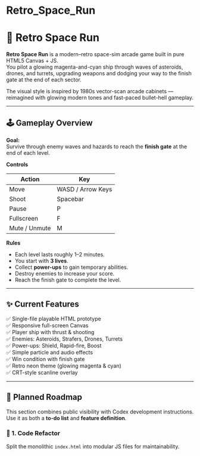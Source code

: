 # Retro_Space_Run

# 🚀 Retro Space Run

**Retro Space Run** is a modern–retro space-sim arcade game built in pure HTML5 Canvas + JS.  
You pilot a glowing magenta-and-cyan ship through waves of asteroids, drones, and turrets, upgrading weapons and dodging your way to the finish gate at the end of each sector.

The visual style is inspired by 1980s vector-scan arcade cabinets — reimagined with glowing modern tones and fast-paced bullet-hell gameplay.

---

## 🕹️ Gameplay Overview

**Goal:**  
Survive through enemy waves and hazards to reach the **finish gate** at the end of each level.

**Controls**

| Action | Key |
|--------|-----|
| Move | WASD / Arrow Keys |
| Shoot | Spacebar |
| Pause | P |
| Fullscreen | F |
| Mute / Unmute | M |

**Rules**
- Each level lasts roughly 1–2 minutes.
- You start with **3 lives**.
- Collect **power-ups** to gain temporary abilities.
- Destroy enemies to increase your score.
- Reach the finish gate to complete the level.

---

## ✨ Current Features

✅ Single-file playable HTML prototype  
✅ Responsive full-screen Canvas  
✅ Player ship with thrust & shooting  
✅ Enemies: Asteroids, Strafers, Drones, Turrets  
✅ Power-ups: Shield, Rapid-fire, Boost  
✅ Simple particle and audio effects  
✅ Win condition with finish gate  
✅ Retro neon theme (glowing magenta & cyan)  
✅ CRT-style scanline overlay  

---

## 🧭 Planned Roadmap

This section combines public visibility with Codex development instructions.  
Use it as both a **to-do list** and **feature definition**.

### 🔩 1. Code Refactor

Split the monolithic `index.html` into modular JS files for maintainability.

